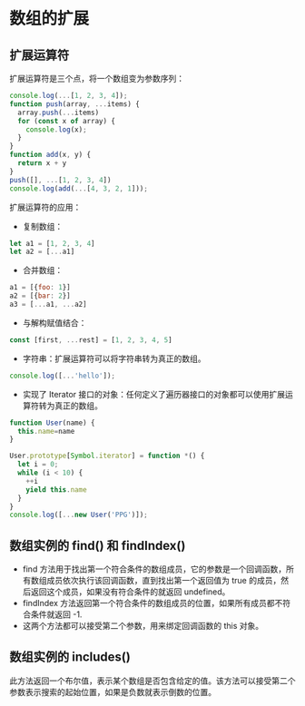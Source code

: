 # 数组的扩展

## 扩展运算符

扩展运算符是三个点，将一个数组变为参数序列：

```javascript
console.log(...[1, 2, 3, 4]);
function push(array, ...items) {
  array.push(...items)
  for (const x of array) {
    console.log(x);
  }
}
function add(x, y) {
  return x + y
}
push([], ...[1, 2, 3, 4])
console.log(add(...[4, 3, 2, 1]));
```

扩展运算符的应用：

- 复制数组：

```javascript
let a1 = [1, 2, 3, 4]
let a2 = [...a1]
```

- 合并数组：

```javascript
a1 = [{foo: 1}]
a2 = [{bar: 2}]
a3 = [...a1, ...a2]
```

- 与解构赋值结合：

```javascript
const [first, ...rest] = [1, 2, 3, 4, 5]
```

- 字符串：扩展运算符可以将字符串转为真正的数组。

```javascript
console.log([...'hello']);
```

- 实现了 Iterator 接口的对象：任何定义了遍历器接口的对象都可以使用扩展运算符转为真正的数组。

```javascript
function User(name) {
  this.name=name
}

User.prototype[Symbol.iterator] = function *() {
  let i = 0;
  while (i < 10) {
    ++i
    yield this.name
  }
}
console.log([...new User('PPG')]);
```

## 数组实例的 find() 和 findIndex()

- find 方法用于找出第一个符合条件的数组成员，它的参数是一个回调函数，所有数组成员依次执行该回调函数，直到找出第一个返回值为 true 的成员，然后返回这个成员，如果没有符合条件的就返回 undefined。
- findIndex 方法返回第一个符合条件的数组成员的位置，如果所有成员都不符合条件就返回 -1.
- 这两个方法都可以接受第二个参数，用来绑定回调函数的 this 对象。

## 数组实例的 includes()

此方法返回一个布尔值，表示某个数组是否包含给定的值。该方法可以接受第二个参数表示搜索的起始位置，如果是负数就表示倒数的位置。
